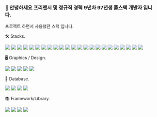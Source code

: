 ### 👋 안녕하세요 프리랜서 및 정규직 경력 9년차 97년생 풀스택 개발자 입니다.

프로젝트 하면서 사용했던 스택 입니다.

🛠️ Stacks.

<img src="https://img.shields.io/badge/C-A8B9CC?style=flat-square&logo=C&logoColor=ffffff"/> <img src="https://img.shields.io/badge/C++-00599C?style=flat-square&logo=cplusplus&logoColor=ffffff"/> <img src="https://img.shields.io/badge/Kotlin-7F52FF?style=flat-square&logo=kotlin&logoColor=ffffff"/> <img src="https://img.shields.io/badge/Spring-6DB33F?style=flat-square&logo=spring&logoColor=ffffff"/> <img src="https://img.shields.io/badge/CSharp-239120?style=flat-square&logo=csharp&logoColor=ffffff"/> <img src="https://img.shields.io/badge/JavaScript-F7DF1E?style=flat-square&logo=javascript&logoColor=ffffff"/> <img src="https://img.shields.io/badge/TypeScript-3178C6?style=flat-square&logo=typescript&logoColor=ffffff"/> <img src="https://img.shields.io/badge/Flutter-02569B?style=flat-square&logo=flutter&logoColor=ffffff"/>  <img src="https://img.shields.io/badge/NextJS-E0234E?style=flat-square&logo=nestjs&logoColor=ffffff"/>
<img src="https://img.shields.io/badge/HTML5-E34F26?style=flat-square&logo=html5&logoColor=ffffff"/> <img src="https://img.shields.io/badge/Sass-CC6699?style=flat-square&logo=sass&logoColor=ffffff"/> <img src="https://img.shields.io/badge/Less-1D365D?style=flat-square&logo=less&logoColor=ffffff"/> <img src="https://img.shields.io/badge/Jquery-0769AD?style=flat-square&logo=jquery&logoColor=ffffff"/> <img src="https://img.shields.io/badge/React-61DAFB?style=flat-square&logo=react&logoColor=ffffff"/> <img src="https://img.shields.io/badge/ReactNative-61DAFB?style=flat-square&logo=react&logoColor=ffffff"/> <img src="https://img.shields.io/badge/Webpack-8DD6F9?style=flat-square&logo=webpack&logoColor=ffffff"/> <img src="https://img.shields.io/badge/Babel-F9DC3E?style=flat-square&logo=babel&logoColor=ffffff"/> <img src="https://img.shields.io/badge/Vite-646CFF?style=flat-square&logo=vite&logoColor=ffffff"/> <img src="https://img.shields.io/badge/Node.js-339933?style=flat-square&logo=nodedotjs&logoColor=ffffff"/> <img src="https://img.shields.io/badge/PHP-777BB4?style=flat-square&logo=php&logoColor=ffffff"/> <img src="https://img.shields.io/badge/Git-F05032?style=flat-square&logo=git&logoColor=ffffff"/> <img src="https://img.shields.io/badge/EC2-FF9900?style=flat-square&logo=amazonec2&logoColor=ffffff"/>  <img src="https://img.shields.io/badge/Lua-2C2D72?style=flat-square&logo=lua&logoColor=ffffff"/> 
 
🖥️ Graphics / Design.

<img src="https://img.shields.io/badge/OpenCV-5C3EE8?style=flat-square&logo=opencv&logoColor=ffffff"/> <img src="https://img.shields.io/badge/OpenGL-5586A4?style=flat-square&logo=opengl&logoColor=ffffff"/> <img src="https://img.shields.io/badge/WebGL-990000?style=flat-square&logo=webgl&logoColor=ffffff"/> <img src="https://img.shields.io/badge/Unity-000000?style=flat-square&logo=unity&logoColor=FFFFFF"/> <img src="https://img.shields.io/badge/AdobeXD-FF61F6?style=flat-square&logo=adobexd&logoColor=FFFFFF"/>


📀 Database.

 <img src="https://img.shields.io/badge/MySQL-4479A1?style=flat-square&logo=mysql&logoColor=ffffff"/> <img src="https://img.shields.io/badge/MariaDB-003545?style=flat-square&logo=mariadb&logoColor=ffffff"/> <img src="https://img.shields.io/badge/SQLLite-003B57?style=flat-square&logo=sqlite&logoColor=ffffff"/> <img src="https://img.shields.io/badge/MongoDB-47A248?style=flat-square&logo=mongodb&logoColor=ffffff"/>
 
 
📚 Framework/Library.

 <img src="https://img.shields.io/badge/MobX-FF9955?style=flat-square&logo=mobx&logoColor=ffffff"/> <img src="https://img.shields.io/badge/Redux-764ABC?style=flat-square&logo=redux&logoColor=ffffff"/> <img src="https://img.shields.io/badge/Electron-47848F?style=flat-square&logo=electron&logoColor=ffffff"/> <img src="https://img.shields.io/badge/ExpressJS-000000?style=flat-square&logo=express&logoColor=ffffff"/>
